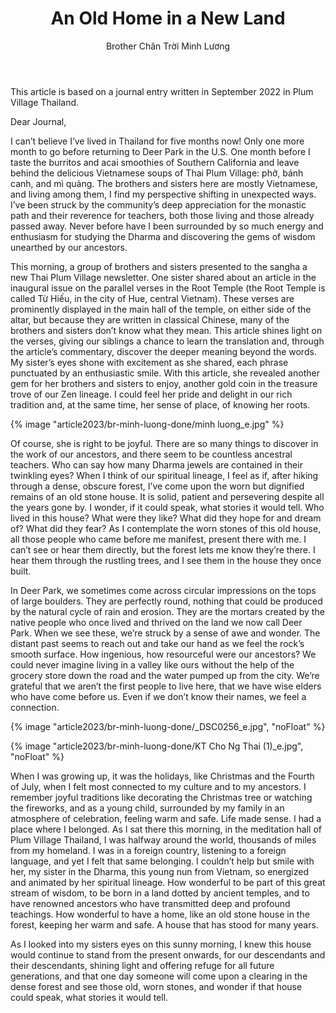﻿---
title: An Old Home in a New Land
author: Brother Chân Trời Minh Lương
---

<p class="editors-preface">This article is based on a journal entry written in September 2022 in Plum Village Thailand.</p>

Dear Journal,

I can’t believe I’ve lived in Thailand for five months now! Only one more month to go before returning to Deer Park in the U.S. One month before I taste the burritos and acai smoothies of Southern California and leave behind the delicious Vietnamese soups of Thai Plum Village: phở, bánh canh, and mì quảng. The brothers and sisters here are mostly Vietnamese, and living among them, I find my perspective shifting in unexpected ways. I’ve been struck by the community’s deep appreciation for the monastic path and their reverence for teachers, both those living and those already passed away. Never before have I been surrounded by so much energy and enthusiasm for studying the Dharma and discovering the gems of wisdom unearthed by our ancestors.

This morning, a group of brothers and sisters presented to the sangha a new Thai Plum Village newsletter. One sister shared about an article in the inaugural issue on the parallel verses in the Root Temple (the Root Temple is called Từ Hiếu, in the city of Hue, central Vietnam). These verses are prominently displayed in the main hall of the temple, on either side of the altar, but because they are written in classical Chinese, many of the brothers and sisters don’t know what they mean. This article shines light on the verses, giving our siblings a chance to learn the translation and, through the article’s commentary, discover the deeper meaning beyond the words. My sister’s eyes shone with excitement as she shared, each phrase punctuated by an enthusiastic smile. With this article, she revealed another gem for her brothers and sisters to enjoy, another gold coin in the treasure trove of our Zen lineage. I could feel her pride and delight in our rich tradition and, at the same time, her sense of place, of knowing her roots.

{% image "article2023/br-minh-luong-done/minh luong_e.jpg" %}

Of course, she is right to be joyful. There are so many things to discover in the work of our ancestors, and there seem to be countless ancestral teachers. Who can say how many Dharma jewels are contained in their twinkling eyes? When I think of our spiritual lineage, I feel as if, after hiking through a dense, obscure forest, I’ve come upon the worn but dignified remains of an old stone house. It is solid, patient and persevering despite all the years gone by. I wonder, if it could speak, what stories it would tell. Who lived in this house? What were they like? What did they hope for and dream of? What did they fear? As I contemplate the worn stones of this old house, all those people who came before me manifest, present there with me. I can’t see or hear them directly, but the forest lets me know they’re there. I hear them through the rustling trees, and I see them in the house they once built.

In Deer Park, we sometimes come across circular impressions on the tops of large boulders. They are perfectly round, nothing that could be produced by the natural cycle of rain and erosion. They are the mortars created by the native people who once lived and thrived on the land we now call Deer Park. When we see these, we’re struck by a sense of awe and wonder. The distant past seems to reach out and take our hand as we feel the rock’s smooth surface. How ingenious, how resourceful were our ancestors? We could never imagine living in a valley like ours without the help of the grocery store down the road and the water pumped up from the city. We’re grateful that we aren’t the first people to live here, that we have wise elders who have come before us. Even if we don’t know their names, we feel a connection.

{% image "article2023/br-minh-luong-done/_DSC0256_e.jpg", "noFloat" %}

{% image "article2023/br-minh-luong-done/KT Cho Ng Thai (1)_e.jpg", "noFloat" %}

When I was growing up, it was the holidays, like Christmas and the Fourth of July, when I felt most connected to my culture and to my ancestors. I remember joyful traditions like decorating the Christmas tree or watching the fireworks, and as a young child, surrounded by my family in an atmosphere of celebration, feeling warm and safe. Life made sense. I had a place where I belonged. As I sat there this morning, in the meditation hall of Plum Village Thailand, I was halfway around the world, thousands of miles from my homeland. I was in a foreign country, listening to a foreign language, and yet I felt that same belonging. I couldn’t help but smile with her, my sister in the Dharma, this young nun from Vietnam, so energized and animated by her spiritual lineage. How wonderful to be part of this great stream of wisdom, to be born in a land dotted by ancient temples, and to have renowned ancestors who have transmitted deep and profound teachings. How wonderful to have a home, like an old stone house in the forest, keeping her warm and safe. A house that has stood for many years. 

As I looked into my sisters eyes on this sunny morning, I knew this house would continue to stand from the present onwards, for our descendants and their descendants, shining light and offering refuge for all future generations, and that one day someone will come upon a clearing in the dense forest and see those old, worn stones, and wonder if that house could speak, what stories it would tell.